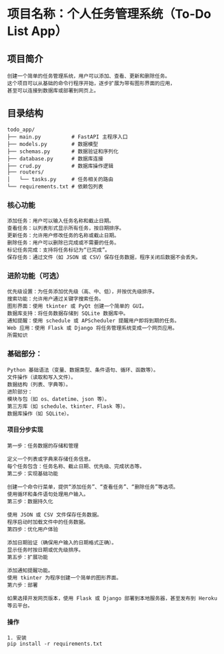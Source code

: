 # 项目名称：个人任务管理系统（To-Do List App）
## 项目简介
    创建一个简单的任务管理系统，用户可以添加、查看、更新和删除任务。
    这个项目可以从基础的命令行程序开始，逐步扩展为带有图形界面的应用，
    甚至可以连接到数据库或部署到网页上。
    
## 目录结构
    todo_app/
    ├── main.py          # FastAPI 主程序入口
    ├── models.py        # 数据模型
    ├── schemas.py       # 数据验证和序列化
    ├── database.py      # 数据库连接
    ├── crud.py          # 数据库操作逻辑
    ├── routers/
    │   └── tasks.py     # 任务相关的路由
    └── requirements.txt # 依赖包列表

### 核心功能
    添加任务：用户可以输入任务名称和截止日期。
    查看任务：以列表形式显示所有任务，按日期排序。
    更新任务：允许用户修改任务的名称或截止日期。
    删除任务：用户可以删除已完成或不需要的任务。
    标记任务完成：支持将任务标记为“已完成”。
    保存任务：通过文件（如 JSON 或 CSV）保存任务数据，程序关闭后数据不会丢失。
### 进阶功能（可选）
    优先级设置：为任务添加优先级（高、中、低），并按优先级排序。
    搜索功能：允许用户通过关键字搜索任务。
    图形界面：使用 tkinter 或 PyQt 创建一个简单的 GUI。
    数据库支持：将任务数据存储到 SQLite 数据库中。
    通知提醒：使用 schedule 或 APScheduler 提醒用户即将到期的任务。
    Web 应用：使用 Flask 或 Django 将任务管理系统变成一个网页应用。
    所需知识
### 基础部分：
    Python 基础语法（变量、数据类型、条件语句、循环、函数等）。
    文件操作（读取和写入文件）。
    数据结构（列表、字典等）。
    进阶部分：
    模块与包（如 os、datetime、json 等）。
    第三方库（如 schedule、tkinter、Flask 等）。
    数据库操作（如 SQLite）。
#### 项目分步实现
    第一步：任务数据的存储和管理
    
    定义一个列表或字典来存储任务信息。
    每个任务包含：任务名称、截止日期、优先级、完成状态等。
    第二步：实现基础功能
    
    创建一个命令行菜单，提供“添加任务”、“查看任务”、“删除任务”等选项。
    使用循环和条件语句处理用户输入。
    第三步：数据持久化
    
    使用 JSON 或 CSV 文件保存任务数据。
    程序启动时加载文件中的任务数据。
    第四步：优化用户体验
    
    添加日期验证（确保用户输入的日期格式正确）。
    显示任务时按日期或优先级排序。
    第五步：扩展功能
    
    添加通知提醒功能。
    使用 tkinter 为程序创建一个简单的图形界面。
    第六步：部署
    
    如果选择开发网页版本，使用 Flask 或 Django 部署到本地服务器，甚至发布到 Heroku 等云平台。

#### 操作
    1. 安装
    pip install -r requirements.txt